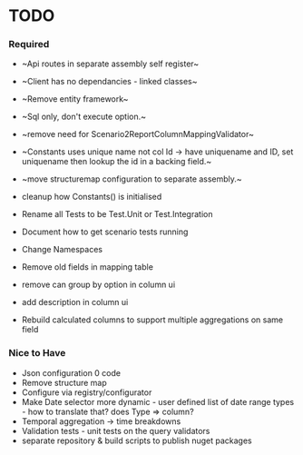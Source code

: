 TODO 
====

### Required
- ~Api routes in separate assembly self register~
- ~Client has no dependancies - linked classes~
- ~Remove entity framework~ 
- ~Sql only, don't execute option.~
- ~remove need for Scenario2ReportColumnMappingValidator~
- ~Constants uses unique name not col Id -> have uniquename and ID, set uniquename then lookup the id in a backing field.~
- ~move structuremap configuration to separate assembly.~

- cleanup how Constants() is initialised


- Rename all Tests to be Test.Unit or Test.Integration
- Document how to get scenario tests running
- Change Namespaces
- Remove old fields in mapping table
- remove can group by option in column ui
- add description in column ui
- Rebuild calculated columns to support multiple aggregations on same field


### Nice to Have
- Json configuration 0 code
- Remove structure map
- Configure via registry/configurator
- Make Date selector more dynamic - user defined list of date range types - how to translate that? does Type => column?
- Temporal aggregation -> time breakdowns
- Validation tests - unit tests on the query validators
- separate repository & build scripts to publish nuget packages

